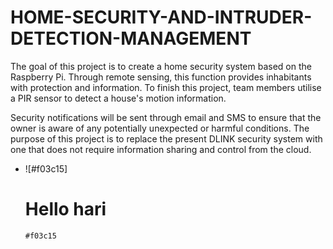 # HOME-SECURITY-AND-INTRUDER-DETECTION-MANAGEMENT
The goal of this project is to create a home security system based on the Raspberry Pi. Through remote sensing, this function provides inhabitants with protection and information. To finish this project, team members utilise a PIR sensor to detect a house's motion information. 

Security notifications will be sent through email and SMS to ensure that the owner is aware of any potentially unexpected or harmful conditions. The purpose of this project is to replace the present DLINK security system with one that does not require information sharing and control from the cloud.


- ![#f03c15]<h1>Hello hari</h1> `#f03c15`



